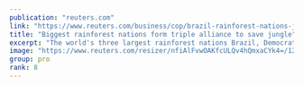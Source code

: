 ```yaml
---
publication: "reuters.com"
link: "https://www.reuters.com/business/cop/brazil-rainforest-nations-join-forces-save-jungle-2022-11-14/"
title: "Biggest rainforest nations form triple alliance to save jungle"
excerpt: "The world's three largest rainforest nations Brazil, Democratic Republic of Congo and Indonesia on Monday formally launched a partnership to cooperate on forest preservation after a decade of on-off t"
image: "https://www.reuters.com/resizer/nfiAlFvwOAKfcULQv4hQmxaCYk4=/1200x628/smart/filters:quality(80)/cloudfront-us-east-2.images.arcpublishing.com/reuters/SFPTL667QZMAHLFHN7NK2UWBX4.jpg"
group: pro
rank: 8
---
```

